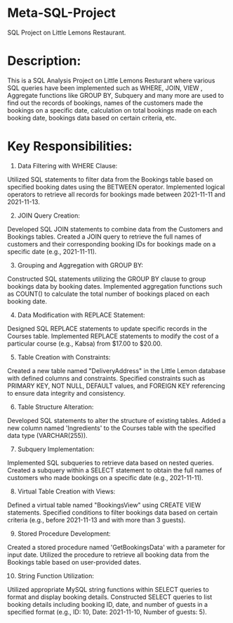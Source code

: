 # Meta-SQL-Project

SQL Project on Little Lemons Restaurant. 

# Description:

This is a SQL Analysis Project on Little Lemons Resturant where various SQL queries have been implemented such as WHERE, JOIN, VIEW , Aggregate functions like GROUP BY, Subquery and many more are used to find out the records of bookings, names of the customers made the bookings on a specific date, calculation on total bookings made on each booking date, bookings data based on certain criteria, etc.

# Key Responsibilities:

1) Data Filtering with WHERE Clause:

Utilized SQL statements to filter data from the Bookings table based on specified booking dates using the BETWEEN operator.
Implemented logical operators to retrieve all records for bookings made between 2021-11-11 and 2021-11-13.

2) JOIN Query Creation:

Developed SQL JOIN statements to combine data from the Customers and Bookings tables.
Created a JOIN query to retrieve the full names of customers and their corresponding booking IDs for bookings made on a specific date (e.g., 2021-11-11).

3) Grouping and Aggregation with GROUP BY:

Constructed SQL statements utilizing the GROUP BY clause to group bookings data by booking dates.
Implemented aggregation functions such as COUNT() to calculate the total number of bookings placed on each booking date.

4) Data Modification with REPLACE Statement:

Designed SQL REPLACE statements to update specific records in the Courses table.
Implemented REPLACE statements to modify the cost of a particular course (e.g., Kabsa) from $17.00 to $20.00.

5) Table Creation with Constraints:

Created a new table named "DeliveryAddress" in the Little Lemon database with defined columns and constraints.
Specified constraints such as PRIMARY KEY, NOT NULL, DEFAULT values, and FOREIGN KEY referencing to ensure data integrity and consistency.

6) Table Structure Alteration:

Developed SQL statements to alter the structure of existing tables.
Added a new column named 'Ingredients' to the Courses table with the specified data type (VARCHAR(255)).

7) Subquery Implementation:

Implemented SQL subqueries to retrieve data based on nested queries.
Created a subquery within a SELECT statement to obtain the full names of customers who made bookings on a specific date (e.g., 2021-11-11).

8) Virtual Table Creation with Views:

Defined a virtual table named "BookingsView" using CREATE VIEW statements.
Specified conditions to filter bookings data based on certain criteria (e.g., before 2021-11-13 and with more than 3 guests).

9) Stored Procedure Development:

Created a stored procedure named 'GetBookingsData' with a parameter for input date.
Utilized the procedure to retrieve all booking data from the Bookings table based on user-provided dates.

10) String Function Utilization:

Utilized appropriate MySQL string functions within SELECT queries to format and display booking details.
Constructed SELECT queries to list booking details including booking ID, date, and number of guests in a specified format (e.g., ID: 10, Date: 2021-11-10, Number of guests: 5).
